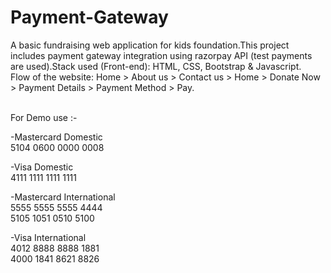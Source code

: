# Payment-Gateway

A basic fundraising web application for kids foundation.This project includes payment gateway integration using razorpay API (test payments are used).Stack used (Front-end): HTML, CSS, Bootstrap & Javascript.<br />
Flow of the website: Home > About us > Contact us > Home > Donate Now > Payment Details > Payment Method > Pay.


<br />
For Demo use :- 

-Mastercard Domestic<br />
5104 0600 0000 0008

-Visa Domestic<br />
4111 1111 1111 1111

-Mastercard International<br />
5555 5555 5555 4444<br />
5105 1051 0510 5100

-Visa International<br />
4012 8888 8888 1881<br />
4000 1841 8621 8826
